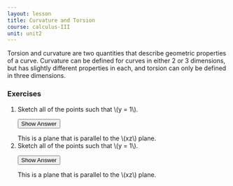 ```yaml
---
layout: lesson
title: Curvature and Torsion
course: calculus-III
unit: unit2
---
```


Torsion and curvature are two quantities that describe geometric properties of a curve. Curvature can be defined for curves in either 2 or 3 dimensions, but has slightly different properties in each, and torsion can only be defined in three dimensions.



### Exercises

<ol>
<li> <div> Sketch all of the points such that \(y = 1\). </div>

<button onclick="myFunction('answer2')" class="answerButton">Show Answer</button>
<div  id="answer2" class="answer">
This is a plane that is parallel to the \(xz\) plane. 
</div> </li>
<li> <div> Sketch all of the points such that \(y = 1\). </div>

<button onclick="myFunction('answer2')" class="answerButton">Show Answer</button>
<div  id="answer2" class="answer">
This is a plane that is parallel to the \(xz\) plane. 
</div> </li>
</ol>